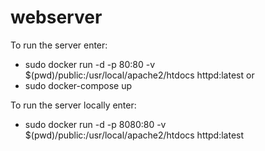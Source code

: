 # webserver
To run the server enter:
 - sudo docker run -d -p 80:80 -v $(pwd)/public:/usr/local/apache2/htdocs httpd:latest
or
 - sudo docker-compose up

 To run the server locally enter:
 - sudo docker run -d -p 8080:80 -v $(pwd)/public:/usr/local/apache2/htdocs httpd:latest